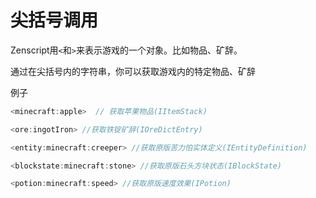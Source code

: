 # 尖括号调用

Zenscript用`<`和`>`来表示游戏的一个对象。比如物品、矿辞。

通过在尖括号内的字符串，你可以获取游戏内的特定物品、矿辞

例子

```javascript
<minecraft:apple>  // 获取苹果物品(IItemStack)

<ore:ingotIron> //获取铁锭矿辞(IOreDictEntry)

<entity:minecraft:creeper> //获取原版苦力怕实体定义(IEntityDefinition)

<blockstate:minecraft:stone> //获取原版石头方块状态(IBlockState)

<potion:minecraft:speed> //获取原版速度效果(IPotion)
```



